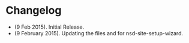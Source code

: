# Changelog

* (9 Feb 2015). Initial Release.
* (9 February 2015). Updating the files and for nsd-site-setup-wizard.
